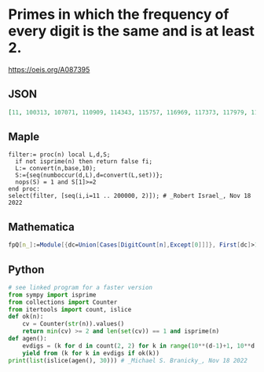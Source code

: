 # Primes in which the frequency of every digit is the same and is at least 2\.
https://oeis.org/A087395
## JSON
```JSON
[11, 100313, 107071, 110909, 114343, 115757, 116969, 117373, 117979, 118787, 119797, 121727, 127217, 127271, 131939, 133717, 133919, 134341, 136163, 136361, 137713, 140401, 141499, 142421, 143413, 145451, 149419, 149491, 155717, 157571]
```
## Maple
```Maple
filter:= proc(n) local L,d,S;
  if not isprime(n) then return false fi;
  L:= convert(n,base,10);
  S:={seq(numboccur(d,L),d=convert(L,set))};
  nops(S) = 1 and S[1]>=2
end proc:
select(filter, [seq(i,i=11 .. 200000, 2)]); # _Robert Israel_, Nov 18 2022
```
## Mathematica
```Mathematica
fpQ[n_]:=Module[{dc=Union[Cases[DigitCount[n],Except[0]]]}, First[dc]>1 &&Length[dc]==1]; Select[Prime[Range[14500]],fpQ] (* _Harvey P. Dale_, Apr 22 2011 *)
```
## Python
```Python
# see linked program for a faster version
from sympy import isprime
from collections import Counter
from itertools import count, islice
def ok(n):
    cv = Counter(str(n)).values()
    return min(cv) >= 2 and len(set(cv)) == 1 and isprime(n)
def agen():
    evdigs = (k for d in count(2, 2) for k in range(10**(d-1)+1, 10**d, 2))
    yield from (k for k in evdigs if ok(k))
print(list(islice(agen(), 30))) # _Michael S. Branicky_, Nov 18 2022
```
